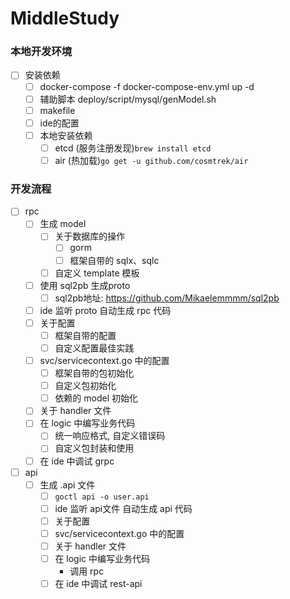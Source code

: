 # MiddleStudy

### 本地开发环境
- [ ] 安装依赖
    - [ ] docker-compose -f docker-compose-env.yml up -d
    - [ ] 辅助脚本 deploy/script/mysql/genModel.sh
    - [ ] makefile
    - [ ] ide的配置
    - [ ] 本地安装依赖
      - [ ] etcd (服务注册发现)``brew install etcd``
      - [ ] air (热加载)``go get -u github.com/cosmtrek/air``

### 开发流程
- [ ] rpc
    - [ ] 生成 model
      - [ ] 关于数据库的操作
        - [ ] gorm
        - [ ] 框架自带的 sqlx、sqlc
      - [ ] 自定义 template 模板
    - [ ] 使用 sql2pb 生成proto
      - [ ] sql2pb地址: https://github.com/Mikaelemmmm/sql2pb
    - [ ] ide 监听 proto 自动生成 rpc 代码
    - [ ] 关于配置
      - [ ] 框架自带的配置
      - [ ] 自定义配置最佳实践
    - [ ] svc/servicecontext.go 中的配置
      - [ ] 框架自带的包初始化
      - [ ] 自定义包初始化
      - [ ] 依赖的 model 初始化
    - [ ] 关于 handler 文件
    - [ ] 在 logic 中编写业务代码
      - [ ] 统一响应格式, 自定义错误码
      - [ ] 自定义包封装和使用
    - [ ] 在 ide 中调试 grpc
- [ ] api
    - [ ] 生成 .api 文件
      - [ ] ``goctl api -o user.api``
      - [ ] ide 监听 api文件 自动生成 api 代码
      - [ ] 关于配置
      - [ ] svc/servicecontext.go 中的配置
      - [ ] 关于 handler 文件
      - [ ] 在 logic 中编写业务代码
        - 调用 rpc 
      - [ ] 在 ide 中调试 rest-api
